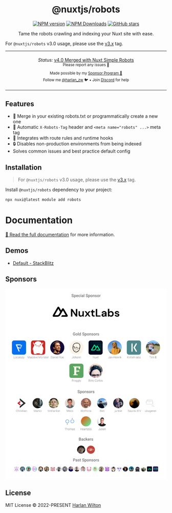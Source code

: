 <h1 align='center'>@nuxtjs/robots</h1>

<p align="center">
<a href='https://github.com/nuxt-modules/robots/actions/workflows/test.yml'>
</a>
<a href="https://www.npmjs.com/package/@nuxtjs/robots" target="__blank"><img src="https://img.shields.io/npm/v/@nuxtjs/robots?style=flat&colorA=002438&colorB=28CF8D" alt="NPM version"></a>
<a href="https://www.npmjs.com/package/@nuxtjs/robots" target="__blank"><img alt="NPM Downloads" src="https://img.shields.io/npm/dm/@nuxtjs/robots?flat&colorA=002438&colorB=28CF8D"></a>
<a href="https://github.com/nuxt-modules/robots" target="__blank"><img alt="GitHub stars" src="https://img.shields.io/github/stars/nuxt-modules/robots?flat&colorA=002438&colorB=28CF8D"></a>
</p>

<p align="center">
Tame the robots crawling and indexing your Nuxt site with ease.
</p>

For `@nuxtjs/robots` v3.0 usage, please use the [v3.x](https://github.com/nuxt-modules/robots/tree/v3.x) tag.

<p align="center">
<table>
<tbody>
<td align="center">
<img width="800" height="0" /><br>
<i>Status:</i> <a href="https://github.com/nuxt-modules/robots/releases/tag/v4.0.0">v4.0 Merged with <a href="https://github.com/nuxt-modules/robots/issues/116">Nuxt Simple Robots</a></a></b> <br>
<sup> Please report any issues 🐛</sup><br>
<sub>Made possible by my <a href="https://github.com/sponsors/harlan-zw">Sponsor Program 💖</a><br> Follow me <a href="https://twitter.com/harlan_zw">@harlan_zw</a> 🐦 • Join <a href="https://discord.gg/275MBUBvgP">Discord</a> for help</sub><br>
<img width="800" height="0" />
</td>
</tbody>
</table>
</p>

## Features

- 🤖 Merge in your existing robots.txt or programmatically create a new one
- 🗿 Automatic `X-Robots-Tag` header and `<meta name="robots" ...>` meta tag
- 🔄 Integrates with route rules and runtime hooks
- 🔒 Disables non-production environments from being indexed
- Solves common issues and best practice default config

## Installation

> For `@nuxtjs/robots` v3.0 usage, please use the [v3.x](https://github.com/nuxt-modules/robots/tree/v3.x) tag.

Install `@nuxtjs/robots` dependency to your project:

```bash
npx nuxi@latest module add robots
```

# Documentation

[📖 Read the full documentation](https://nuxtseo.com/robots) for more information.

## Demos

- [Default - StackBlitz](https://stackblitz.com/edit/nuxt-starter-zycxux?file=public%2F_robots.txt)

## Sponsors

<p align="center">
  <a href="https://raw.githubusercontent.com/harlan-zw/static/main/sponsors.svg">
    <img src='https://raw.githubusercontent.com/harlan-zw/static/main/sponsors.svg'/>
  </a>
</p>

## License

MIT License © 2022-PRESENT [Harlan Wilton](https://github.com/harlan-zw)
